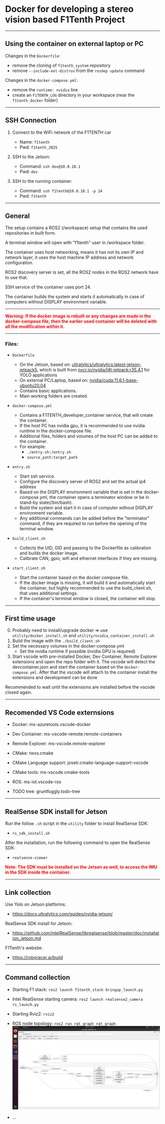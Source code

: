 # Docker for developing a stereo vision based F1Tenth Project

---

## Using the container on external laptop or PC
Changes in the `Dockerfile`:
- remove the cloning of `f1tenth_system` repository
- remove `--include-eol-distros` from the `rosdep update` command 

Changes in the `docker-compose.yml`:
- remove the `runtime: nvidia` line
- create an `F1TENTH_LOG` directory in your workspace (near the `f1tenth_docker` folder)

---

## SSH Connection
1. Connect to the WiFi network of the F1TENTH car
    - Name: `f1tenth`
    - Pwd: `f1tenth_2025`


2. SSH to the Jetson:
    - Command: `ssh dev@10.0.10.1`
    - Pwd: `dev`


3. SSH to the running container:
    - Command: `ssh f1tenth@10.0.10.1 -p 24`
    - Pwd: `f1tenth`

---

## General
The setup contains a ROS2 (/workspace) setup that contains the used repositories in built form.

A terminal window will open with "f1tenth" user in /workspace folder. 

The container uses host networking, means it has not its own IP and network layer, it uses the host machine IP address and network configuration.

ROS2 discovery server is set, all the ROS2 nodes in the ROS2 network have to use that.

SSH service of the container uses port 24.

The container builds the system and starts it automatically in case of computers without DISPLAY environment variable.

---

<span style="color:red; font-weight:bold">Warning: If the docker image is rebuilt or any changes are made in the docker-compose file, then the 
earlier used container will be deleted with all the modification within it.</span>

---

### Files:
- `Dockerfile`

    - On the Jetson, based on: [ultralytics/ultralytics:latest-jetson-jetpack5](https://hub.docker.com/layers/ultralytics/ultralytics/latest-jetson-jetpack5/images/sha256-5f3d98f3d08b7d72142f7f720c8d6080a0d3138abb25bb9250c6ad1d6ea05a0c?context=explore), which is built from [nvcr.io/nvidia/l4t-jetpack:r35.4.1](https://catalog.ngc.nvidia.com/orgs/nvidia/containers/l4t-jetpack/tags) for YOLO applications
    - On external PC/Laptop, based on: [nvidia/cuda:11.6.1-base-ubuntu20.04](https://hub.docker.com/layers/nvidia/cuda/11.6.1-base-ubuntu20.04/images/sha256-70e97597e8bbaba961143b380bae5b092d09bdbed622fdb3069a572df68e476d)
    - Contains basic applications.
    - Main working folders are created.

- `docker-compose.yml`
    - Contains a F1TENTH_developer_container service, that will create the container. 
    - If the host PC has nvidia gpu, it is recommended to use nvidia runtime in the docker-compose file. 
    - Additional files, folders and volumes of the host PC can be added to the container.
    - For example:
       - `./entry.sh:/entry.sh`
       - `source_path:target_path`

- `entry.sh`
   - Start ssh service.
   - Configure the discovery server of ROS2 and set the actual ip4 address
   - Based on the DISPLAY environment variable that is set in the docker-compose.yml, the container opens a terminator window or be in stand-by state(/bin/bash).
   - Build the system and start it in case of computer without DISPLAY environment variable.
   - Any additional commands can be added before the "terminator" command, if they are required to run before the opening of the terminal window. 

- `build_client.sh`
   - Collects the UID, GID and passing to the Dockerfile as calibration and builds the docker image. 
   - Calibrate CAN, gpio, wifi and ethernet interfaces if they are missing.

- `start_client.sh`
   - Start the container based on the docker compose file.
   - If the docker image is missing, it will build it and automatically start the container, but highly recommended to use the build_client.sh, that uses additional settings.
   - If the container's terminal window is closed, the container will stop.

---

## First time usage
0. Probably need to install/upgrade docker => use `utility/docker_install.sh` and `utility/nvidia_container_install.sh`
1. Build the image with the `./build_client.sh`
2. Set the necessary volumes in the docker-compose.yml
    - Set the nvidia runtime if possible (nvidia GPU is required)
3. Start vscode with pre-installed Docker, Dev Container, Remote Explorer extensions and open the repo folder with it. The vscode will detect the devcontainer.json and start the container based on the `docker-compose.yml`. After that the vscode will attach to the container install the extensions and development can be done

Recommended to wait until the extensions are installed before the vscode closed again.

---

## Recomended VS Code externsions
- Docker: ms-azuretools.vscode-docker
- Dev Container: ms-vscode-remote.remote-containers
- Remote Explorer: ms-vscode.remote-explorer

- CMake: twxs.cmake
- CMake Language support: josetr.cmake-language-support-vscode
- CMake tools: ms-vscode.cmake-tools
- ROS: ms-iot.vscode-ros
- TODO tree: gruntfuggly.todo-tree

---

## RealSense SDK install for Jetson
Run the follow `.sh` script in the `utility` folder to install RealSense SDK:
- `rs_sdk_install.sh`

After the installation, run the following command to open the RealSense SDK:
- `realsense-viewer`

<span style="color:red; font-weight:bold">Note: The SDK must be installed on the Jetson as well, to access the IMU in the SDK inside the container. </span>

---

## Link collection
Use Yolo on Jetson platforms:
- https://docs.ultralytics.com/guides/nvidia-jetson/

RealSense SDK install for Jetson:
- https://github.com/intelRealSense/librealsense/blob/master/doc/installation_jetson.md

F1Tenth's website:
- https://roboracer.ai/build

---

## Command collection
- Starting F1 stack: `ros2 launch f1tenth_stack bringup_launch.py`
- Intel RealSense starting camera: `ros2 launch realsense2_camera rs_launch.py`
- Starting Rviz2: `rviz2`
- ROS node topology: `ros2 run rqt_graph rqt_graph`
![plot](utility/rqt_graph_final.png)

- ...